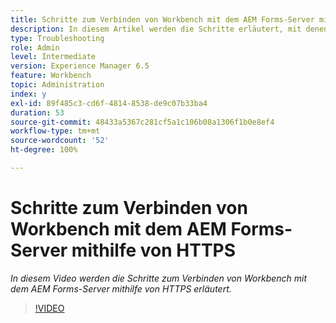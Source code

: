 ```yaml
---
title: Schritte zum Verbinden von Workbench mit dem AEM Forms-Server mithilfe von HTTPS
description: In diesem Artikel werden die Schritte erläutert, mit denen Sie die Workbench über SSL (mithilfe von HTTPS) mit dem AEM Forms-Server verbinden
type: Troubleshooting
role: Admin
level: Intermediate
version: Experience Manager 6.5
feature: Workbench
topic: Administration
index: y
exl-id: 89f485c3-cd6f-4814-8538-de9c07b33ba4
duration: 53
source-git-commit: 48433a5367c281cf5a1c106b08a1306f1b0e8ef4
workflow-type: tm+mt
source-wordcount: '52'
ht-degree: 100%

---
```


# Schritte zum Verbinden von Workbench mit dem AEM Forms-Server mithilfe von HTTPS

*In diesem Video werden die Schritte zum Verbinden von Workbench mit dem AEM Forms-Server mithilfe von HTTPS erläutert.*

>[!VIDEO](https://video.tv.adobe.com/v/335482?quality=12&learn=on)
